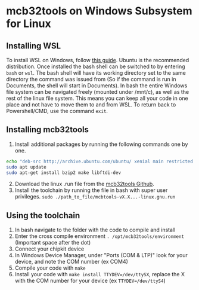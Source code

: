 # mcb32tools on Windows Subsystem for Linux
## Installing WSL
To install WSL on Windows, follow [this guide](https://www.computerhope.com/issues/ch001879.htm). Ubuntu is the recommended distribution. Once installed the bash shell can be switched to by entering `bash` or `wsl`. The bash shell will have its working directory set to the same directory the command was issued from (So if the command is run in Documents, the shell will start in Documents). In bash the entire Windows file system can be navigated freely (mounted under /mnt/c), as well as the rest of the linux file system. This means you can keep all your code in one place and not have to move them to and from WSL. To return back to Powershell/CMD, use the command `exit`.


## Installing mcb32tools
1. Install additional packages by running the following commands one by one.
```bash
echo "deb-src http://archive.ubuntu.com/ubuntu/ xenial main restricted universe multiverse" | sudo tee -a /etc/apt/sources.list
sudo apt update
sudo apt-get install bzip2 make libftdi-dev
```
2. Download the linux .run file from the [mcb32tools Github](https://github.com/is1200-example-projects/mcb32tools/releases/).
3. Install the toolchain by running the file in bash with super user privileges. `sudo ./path_to_file/mcbtools-vX.X...-linux.gnu.run`

## Using the toolchain
1. In bash navigate to the folder with the code to compile and install
2. Enter the cross compile environment `. /opt/mcb32tools/environment` (Important space after the dot)
3. Connect your chipkit device
4. In Windows Device Manager, under "Ports (COM & LTP)" look for your device, and note the COM number (ex COM4)
5. Compile your code with `make`
6. Install your code with `make install TTYDEV=/dev/ttySX`, replace the X with the COM number for your device (ex `TTYDEV=/dev/ttyS4`)
